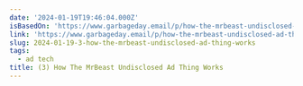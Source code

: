 ```yaml
---
date: '2024-01-19T19:46:04.000Z'
isBasedOn: 'https://www.garbageday.email/p/how-the-mrbeast-undisclosed-ad-thing'
link: 'https://www.garbageday.email/p/how-the-mrbeast-undisclosed-ad-thing'
slug: 2024-01-19-3-how-the-mrbeast-undisclosed-ad-thing-works
tags:
  - ad tech
title: (3) How The MrBeast Undisclosed Ad Thing Works
---
```


